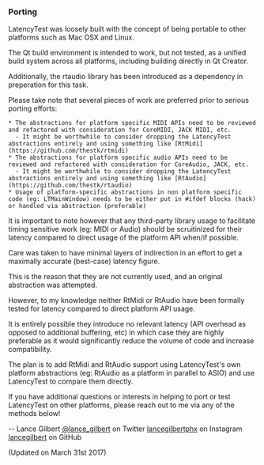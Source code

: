 
### Porting

LatencyTest was loosely built with the concept of being portable to other platforms such as Mac OSX and Linux.

The Qt build environment is intended to work, but not tested, as a unified build system across all platforms, including building directly in Qt Creator.

Additionally, the rtaudio library has been introduced as a dependency in preperation for this task.

Please take note that several pieces of work are preferred prior to serious porting efforts:

```
* The abstractions for platform specific MIDI APIs need to be reviewed and refactored with consideration for CoreMIDI, JACK MIDI, etc.
  - It might be worthwhile to consider dropping the LatencyTest abstractions entirely and using something like [RtMidi](https://github.com/thestk/rtmidi)
* The abstractions for platform specific audio APIs need to be reviewed and refactored with consideration for CoreAudio, JACK, etc.
  - It might be worthwhile to consider dropping the LatencyTest abstractions entirely and using something like [RtAudio](https://github.com/thestk/rtaudio)
* Usage of platform-specific abstractions in non platform specific code (eg: LTMainWindow) needs to be either put in #ifdef blocks (hack) or handled via abstraction (preferable)
```

It is important to note however that any third-party library usage to facilitate timing sensitive work (eg: MIDI or Audio) should be scruitinized for their latency compared to direct usage of the platform API when/if possible.

Care was taken to have minimal layers of indirection in an effort to get a maximally accurate (best-case) latency figure.

This is the reason that they are not currently used, and an original abstraction was attempted. 

However, to my knowledge neither RtMidi or RtAudio have been formally tested for latency compared to direct platform API usage.

It is entirely possible they introduce no relevant latency (API overhead as opposed to additional buffering, etc) in which case they are highly preferable as it would significantly reduce the volume of code and increase compatibility.

The plan is to add RtMidi and RtAudio support using LatencyTest's own platform abstractions (eg: RtAudio as a platform in parallel to ASIO) and use LatencyTest to compare them directly.

If you have additional questions or interests in helping to port or test LatencyTest on other platforms, please reach out to me via any of the methods below!

--
Lance Gilbert
[@lance_gilbert](https://twitter.com/lance_gilbert) on Twitter
[lancegilbertphx](https://www.instagram.com/lancegilbertphx/)  on Instagram
[lancegilbert](https://github.com/lancegilbert) on GitHub

(Updated on March 31st 2017)

